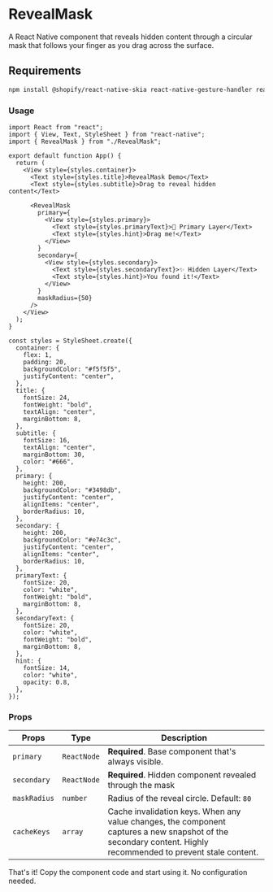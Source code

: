 # RevealMask

A React Native component that reveals hidden content through a circular mask that follows your finger as you drag across the surface.

## Requirements

```bash
npm install @shopify/react-native-skia react-native-gesture-handler react-native-reanimated
```

### Usage

```tsx
import React from "react";
import { View, Text, StyleSheet } from "react-native";
import { RevealMask } from "./RevealMask";

export default function App() {
  return (
    <View style={styles.container}>
      <Text style={styles.title}>RevealMask Demo</Text>
      <Text style={styles.subtitle}>Drag to reveal hidden content</Text>

      <RevealMask
        primary={
          <View style={styles.primary}>
            <Text style={styles.primaryText}>🌟 Primary Layer</Text>
            <Text style={styles.hint}>Drag me!</Text>
          </View>
        }
        secondary={
          <View style={styles.secondary}>
            <Text style={styles.secondaryText}>✨ Hidden Layer</Text>
            <Text style={styles.hint}>You found it!</Text>
          </View>
        }
        maskRadius={50}
      />
    </View>
  );
}

const styles = StyleSheet.create({
  container: {
    flex: 1,
    padding: 20,
    backgroundColor: "#f5f5f5",
    justifyContent: "center",
  },
  title: {
    fontSize: 24,
    fontWeight: "bold",
    textAlign: "center",
    marginBottom: 8,
  },
  subtitle: {
    fontSize: 16,
    textAlign: "center",
    marginBottom: 30,
    color: "#666",
  },
  primary: {
    height: 200,
    backgroundColor: "#3498db",
    justifyContent: "center",
    alignItems: "center",
    borderRadius: 10,
  },
  secondary: {
    height: 200,
    backgroundColor: "#e74c3c",
    justifyContent: "center",
    alignItems: "center",
    borderRadius: 10,
  },
  primaryText: {
    fontSize: 20,
    color: "white",
    fontWeight: "bold",
    marginBottom: 8,
  },
  secondaryText: {
    fontSize: 20,
    color: "white",
    fontWeight: "bold",
    marginBottom: 8,
  },
  hint: {
    fontSize: 14,
    color: "white",
    opacity: 0.8,
  },
});
```

### Props

| Props        | Type        | Description                                                                                                                                                   |
| ------------ | ----------- | ------------------------------------------------------------------------------------------------------------------------------------------------------------- |
| `primary`    | `ReactNode` | **Required**. Base component that's always visible.                                                                                                           |
| `secondary`  | `ReactNode` | **Required**. Hidden component revealed through the mask                                                                                                      |
| `maskRadius` | `number`    | Radius of the reveal circle. Default: `80`                                                                                                                    |
| `cacheKeys`  | `array`     | Cache invalidation keys. When any value changes, the component captures a new snapshot of the secondary content. Highly recommended to prevent stale content. |

That's it! Copy the component code and start using it. No configuration needed.
